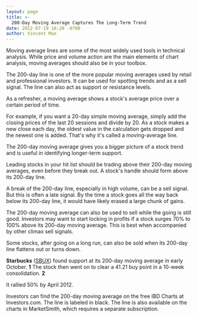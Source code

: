```yaml
---
layout: page
title: >-
  200-Day Moving Average Captures The Long-Term Trend
date: 2012-07-19 16:20 -0700
author: Vincent Mao
---
```





Moving average lines are some of the most widely used tools in technical analysis. While price and volume action are the main elements of chart analysis, moving averages should also be in your toolbox.


The 200-day line is one of the more popular moving averages used by retail and professional investors. It can be used for spotting trends and as a sell signal. The line can also act as support or resistance levels.


As a refresher, a moving average shows a stock's average price over a certain period of time.


For example, if you want a 20-day simple moving average, simply add the closing prices of the last 20 sessions and divide by 20. As a stock makes a new close each day, the oldest value in the calculation gets dropped and the newest one is added. That's why it's called a moving-average line.


The 200-day moving average gives you a bigger picture of a stock trend and is useful in identifying longer-term support.


Leading stocks in your hit list should be trading above their 200-day moving averages, even before they break out. A stock's handle should form above its 200-day line.


A break of the 200-day line, especially in high volume, can be a sell signal. But this is often a late signal. By the time a stock goes all the way back below its 200-day line, it would have likely erased a large chunk of gains.


The 200-day moving average can also be used to sell while the going is still good. Investors may want to start locking in profits if a stock surges 70% to 100% above its 200-day moving average. This is best when accompanied by other climax sell signals.


Some stocks, after going on a long run, can also be sold when its 200-day line flattens out or turns down.


**Starbucks** ([SBUX](https://research.investors.com/quote.aspx?symbol=SBUX)) found support at its 200-day moving average in early October. **1** The stock then went on to clear a 41.21 buy point in a 10-week consolidation.  **2**


It rallied 50% by April 2012.


Investors can find the 200-day moving average on the free IBD Charts at Investors.com. The line is labeled in black. The line is also available on the charts in MarketSmith, which requires a separate subscription.




